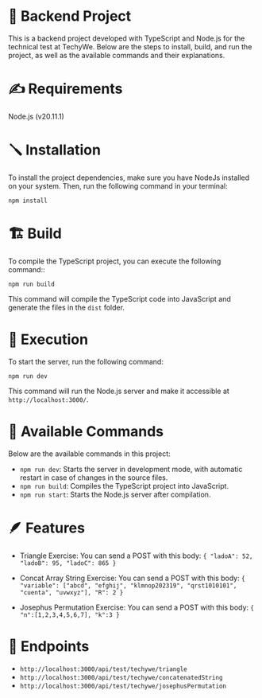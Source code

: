 # 🚧 Backend Project

This is a backend project developed with TypeScript and Node.js for the technical test at TechyWe. Below are the steps to install, build, and run the project, as well as the available commands and their explanations.

# ✍ Requirements

Node.js (v20.11.1)

# 🪛 Installation

To install the project dependencies, make sure you have NodeJs installed on your system. Then, run the following command in your terminal:

```
npm install
```

# 🏗 Build

To compile the TypeScript project, you can execute the following command::

```
npm run build
```

This command will compile the TypeScript code into JavaScript and generate the files in the `dist` folder.

# 🚀 Execution

To start the server, run the following command:

```
npm run dev
```

This command will run the Node.js server and make it accessible at `http://localhost:3000/`.

# 📗 Available Commands

Below are the available commands in this project:

- `npm run dev`: Starts the server in development mode, with automatic restart in case of changes in the source files.
- `npm run build`: Compiles the TypeScript project into JavaScript.
- `npm run start`: Starts the Node.js server after compilation.

# 🪶 Features

- Triangle Exercise:
  You can send a POST with this body:
  `{
"ladoA": 52,
"ladoB": 95,
"ladoC": 865
}`

- Concat Array String Exercise:
  You can send a POST with this body:
  `{
	"variable": ["abcd", "efghij", "klmnop202319", "qrst1010101", "cuenta", "uvwxyz"],
	"R": 2
}`

- Josephus Permutation Exercise:
  You can send a POST with this body:
  `{
	"n":[1,2,3,4,5,6,7],
	"k":3
}`


# 🚠 Endpoints
- `http://localhost:3000/api/test/techywe/triangle`
- `http://localhost:3000/api/test/techywe/concatenatedString`
- `http://localhost:3000/api/test/techywe/josephusPermutation`
